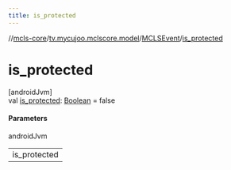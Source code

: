 ```yaml
---
title: is_protected
---
```

//[mcls-core](../../../index.html)/[tv.mycujoo.mclscore.model](../index.html)/[MCLSEvent](index.html)/[is_protected](is_protected.html)



# is_protected



[androidJvm]\
val [is_protected](is_protected.html): [Boolean](https://kotlinlang.org/api/latest/jvm/stdlib/kotlin/-boolean/index.html) = false



#### Parameters


androidJvm

| |
|---|
| is_protected |




